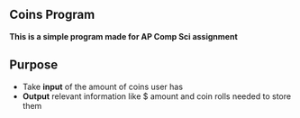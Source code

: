 ## Coins Program

**This is a simple program made for AP Comp Sci assignment**

## Purpose

- Take **input** of the amount of coins user has
- **Output** relevant information like $ amount and coin rolls needed to store them
